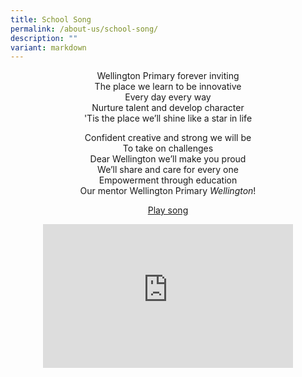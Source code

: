 ```yaml
---
title: School Song
permalink: /about-us/school-song/
description: ""
variant: markdown
---
```

<center> Wellington Primary forever inviting <br>
The place we learn to be innovative <br>
Every day every way <br>
Nurture talent and develop character <br>
'Tis the place we’ll shine like a star in life

<p> 

Confident creative and strong we will be <br>
To take on challenges <br>
Dear Wellington we’ll make you proud <br>
We’ll share and care for every one <br>
Empowerment through education <br>
Our mentor Wellington Primary&nbsp;*Wellington*!
</p><p>

<a href="https://for.edu.sg/wtps-song">Play song</a><br>

<iframe allowfullscreen="" allow="accelerometer; clipboard-write; encrypted-media; gyroscope; picture-in-picture; web-share" frameborder="0" title="Wellington Primary School Song" src="https://www.youtube.com/embed/TyCLzMuR7Z4?si=CdEZo_cL4-FTR6g0?&amp;autoplay=1" height="230" width="400"></iframe>
</p></center>